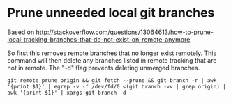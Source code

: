 # Prune unneeded local git branches

Based on http://stackoverflow.com/questions/13064613/how-to-prune-local-tracking-branches-that-do-not-exist-on-remote-anymore

So first this removes remote branches that no longer exist remotely. This command will then delete any branches listed in remote tracking that are not in remote. The "-d" flag prevents deleting unmerged branches.

`git remote prune origin && git fetch --prune && git branch -r | awk '{print $1}' | egrep -v -f /dev/fd/0 <(git branch -vv | grep origin) | awk '{print $1}' | xargs git branch -d`
